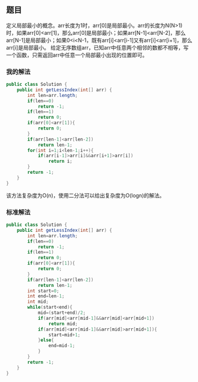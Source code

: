 ## 题目 ##

定义局部最小的概念。arr长度为1时，arr[0]是局部最小。arr的长度为N(N>1)时，如果arr[0]<arr[1]，那么arr[0]是局部最小；如果arr[N-1]<arr[N-2]，那么arr[N-1]是局部最小；如果0<i<N-1，既有arr[i]<arr[i-1]又有arr[i]<arr[i+1]，那么arr[i]是局部最小。 给定无序数组arr，已知arr中任意两个相邻的数都不相等，写一个函数，只需返回arr中任意一个局部最小出现的位置即可。

### 我的解法 ###

```java
public class Solution {
    public int getLessIndex(int[] arr) {
        int len=arr.length;
        if(len==0)
            return -1;
        if(len==1)
            return 0;
        if(arr[0]<arr[1]){
            return 0;
        }
        if(arr[len-1]<arr[len-2])
            return len-1;
        for(int i=1;i<len-1;i++){
            if(arr[i-1]>arr[i]&&arr[i+1]>arr[i])
                return i;
        }
        return -1;
    }
}
```
该方法复杂度为O(n)，使用二分法可以给出复杂度为O(logn)的解法。

### 标准解法 ###

```java
public class Solution {
    public int getLessIndex(int[] arr) {
        int len=arr.length;
        if(len==0)
            return -1;
        if(len==1)
            return 0;
        if(arr[0]<arr[1]){
            return 0;
        }
        if(arr[len-1]<arr[len-2])
            return len-1;
        int start=0;
        int end=len-1;
        int mid;
        while(start<end){
            mid=(start+end)/2;
            if(arr[mid]<arr[mid-1]&&arr[mid]<arr[mid+1])
                return mid;
            if(arr[mid]<arr[mid-1]&&arr[mid]>arr[mid+1]){
                start=mid+1;
            }else{
                end=mid-1;
            }
        }
        return -1;
    }
}
```
